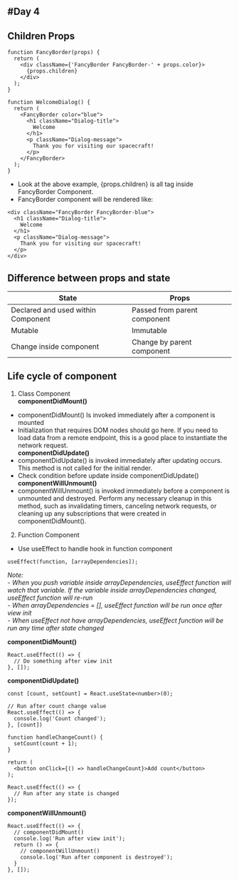 #Day 4
---

## Children Props
```
function FancyBorder(props) {
  return (
    <div className={'FancyBorder FancyBorder-' + props.color}>
      {props.children}
    </div>
  );
}

function WelcomeDialog() {
  return (
    <FancyBorder color="blue">
      <h1 className="Dialog-title">
        Welcome
      </h1>
      <p className="Dialog-message">
        Thank you for visiting our spacecraft!
      </p>
    </FancyBorder>
  );
}
```
- Look at the above example, {props.children} is all tag inside FancyBorder Component.
- FancyBorder component will be rendered like:
```
<div className="FancyBorder FancyBorder-blue">
  <h1 className="Dialog-title">
    Welcome
  </h1>
  <p className="Dialog-message">
    Thank you for visiting our spacecraft!
  </p>
</div>
```

## Difference between props and state
| State      | Props |
| ----------- | ----------- |
| Declared and used within Component | Passed from parent component |
| Mutable | Immutable |
| Change inside component | Change by parent component |

## Life cycle of component
1. Class Component  
**componentDidMount()**
 - componentDidMount() Is invoked immediately after a component is mounted
 - Initialization that requires DOM nodes should go here. If you need to load data from a remote endpoint, this is a good place to instantiate the network request.  
**componentDidUpdate()**
 - componentDidUpdate() is invoked immediately after updating occurs. This method is not called for the initial render.
 - Check condition before update inside componentDidUpdate()
**componentWillUnmount()**
 - componentWillUnmount() is invoked immediately before a component is unmounted and destroyed. Perform any necessary cleanup in this method, such as invalidating timers, canceling network requests, or cleaning up any subscriptions that were created in componentDidMount().
2. Function Component
 - Use useEffect to handle hook in function component
```
useEffect(function, [arrayDependencies]);
```
*Note:*  
 *- When you push variable inside arrayDependencies, useEffect function will watch that variable. If the variable inside arrayDependencies changed, useEffect function will re-run*  
 *- When arrayDependencies = [], useEffect function will be run once after view init*  
 *- When useEffect not have arrayDependencies, useEffect function will be run any time after state changed*  

**componentDidMount()**
```
React.useEffect(() => {
  // Do something after view init
}, []);
```
**componentDidUpdate()**
```
const [count, setCount] = React.useState<number>(0);

// Run after count change value
React.useEffect(() => {
  console.log('Count changed');
}, [count])

function handleChangeCount() {
  setCount(count + 1);
}

return (
  <button onClick={() => handleChangeCount}>Add count</button>
);
```

```
React.useEffect(() => {
  // Run after any state is changed
});
```

**componentWillUnmount()**

```
React.useEffect(() => {
  // componentDidMount()
  console.log('Run after view init');
  return () => {
    // componentWillUnmount()
    console.log('Run after component is destroyed');
  }
}, []);
```


